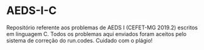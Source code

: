 # AEDS-I-C
Repositório referente aos problemas de AEDS I (CEFET-MG 2019.2) escritos em linguagem C.
Todos os problemas aqui enviados foram aceitos pelo sistema de correção do run.codes.
Cuidado com o plágio!
